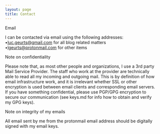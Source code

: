 ```yaml
---
layout: page
title: Contact
---
```


Email

I can be contacted via email using the following addresses:
•luc.geurts@gmail.com for all blog related matters
•lgeurts@protonmail.com for other items

Note on confidentiality

Please note that, as most other people and organizations, I use a 3rd party Mail Service Provider. The staff who work at the provider are technically able to read all my incoming and outgoing mail. This is by definition of how email infrastructure work, and it is irrelevant whether SSL or other encryption is used between email clients and corresponding email servers. If you have something confidential, please use PGP/GPG encryption to secure our communication (see keys.md for info how to obtain and verify my GPG keys).

Note on integrity of my emails

All email sent by me from the protonmail email address should be digitally signed with my email keys.

